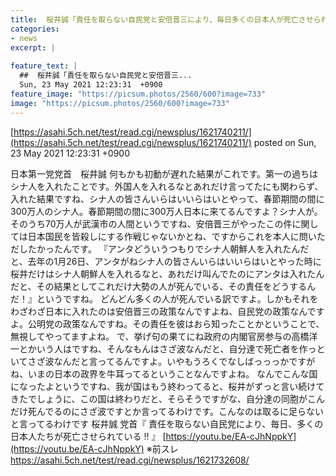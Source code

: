 ```yaml
---
title:  桜井誠「責任を取らない自民党と安倍晋三により、毎日多くの日本人が死亡させられている！」「我が国はもう終わり」★2  
categories:
- news
excerpt: |
  
feature_text: |
  ##  桜井誠「責任を取らない自民党と安倍晋三...
  Sun, 23 May 2021 12:23:31  +0900
feature_image: "https://picsum.photos/2560/600?image=733"
image: "https://picsum.photos/2560/600?image=733"
---
```


[https://asahi.5ch.net/test/read.cgi/newsplus/1621740211/](https://asahi.5ch.net/test/read.cgi/newsplus/1621740211/)
posted on Sun, 23 May 2021 12:23:31  +0900

<!--more-->

日本第一党党首　桜井誠 何もかも初動が遅れた結果がこれです。第一の過ちはシナ人を入れたことです。外国人を入れるなとあれだけ言ってたにも関わらず、入れた結果ですね、シナ人の皆さんいらはいいらはいとやって、春節期間の間に300万人のシナ人。春節期間の間に300万人日本に来てるんですよ？シナ人が。そのうち70万人が武漢市の人間というですね、安倍晋三がやったこの件に関しては日本国民を皆殺しにする作戦じゃないかとね、ですからこれを本人に問いただしたかったんです。 『アンタどういうつもりでシナ人朝鮮人を入れたんだと、去年の1月26日、アンタがねシナ人の皆さんいらはいいらはいとやった時に桜井だけはシナ人朝鮮人を入れるなと、あれだけ叫んでたのにアンタは入れたんだと、その結果としてこれだけ大勢の人が死んでいる、その責任をどうするんだ！』というですね。 どんどん多くの人が死んでいる訳ですよ。しかもそれをわざわざ日本に入れたのは安倍晋三の政策なんですよね、自民党の政策なんですよ。公明党の政策なんですね。その責任を彼はおら知ったことかということで、無視してやってますよね。 で、挙げ句の果てにね政府の内閣官房参与の高橋洋一とかいう人はですね、そんなもんはさざ波なんだと、自分達で死亡者を作っといてさざ波なんだと言ってるんですよ。いやもうろくでなしばっっっかですがね、いまの日本の政界を牛耳ってるということなんですよね。 なんでこんな国になったよというですね、我が国はもう終わってると、桜井がずっと言い続けてきたでしょうに、この国は終わりだと、そらそうですがな、自分達の同胞がこんだけ死んでるのにさざ波ですとか言ってるわけです。こんなのは取るに足らないと言ってるわけです 桜井誠 党首『 責任を取らない自民党により、毎日、多くの日本人たちが死亡させられている !! 』 [https://youtu.be/EA-cJhNppkY](https://youtu.be/EA-cJhNppkY) ※前スレ https://asahi.5ch.net/test/read.cgi/newsplus/1621732608/
